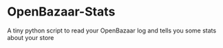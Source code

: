# OpenBazaar-Stats
A tiny python script to read your OpenBazaar log and tells you some stats about your store
